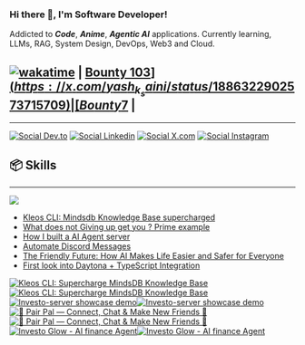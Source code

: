 <!-- <div align="center">
 <img
    src="https://render.gitanimals.org/farms/yashksaini-coder"
    width="800"
    height="250"
  />
</div> -->



### Hi there 👋, I'm **Software Developer**! 

Addicted to ***Code***, ***Anime***, ***Agentic AI*** applications. 
Currently learning, LLMs, RAG, System Design, DevOps, Web3 and Cloud.

## [![wakatime](https://wakatime.com/badge/user/9a827e04-5df8-4525-ace8-e88326bbf87a.svg)](https://wakatime.com/@9a827e04-5df8-4525-ace8-e88326bbf87a) | [Bounty 103$](https://x.com/yash_k_saini/status/1886322902573715709) | [Bounty 7$](https://x.com/yash_k_saini/status/1883502087688073345) |
---
[![Social Dev.to](https://skillicons.dev/icons?i=devto)](https://dev.to/@yashksaini)
[![Social Linkedin](https://skillicons.dev/icons?i=linkedin)](https://www.linkedin.com/in/yashksaini)
[![Social X.com](https://skillicons.dev/icons?i=twitter)](https://x.com/yash_k_saini)
[![Social Instagram](https://skillicons.dev/icons?i=instagram)](https://www.instagram.com/yashksaini.codes/)

<!--
## 📝 What I've done
---

- Participated in ***[Kaggle](https://www.kaggle.com/yashsaini007)*** competitions (Competitions Contributor)
- Participated & won 5+ hackathons
- Built Python Packages during OSS events
- Writing blogs on **[Dev.to](https://dev.to/@yashksaini)** about my experiences and learnings 

-->
  
## 📦 Skills
---

<img align='center' src="https://skillicons.dev/icons?i=git,github,githubactions,python,flask,fastapi,html,css,js,bash,nodejs,npm,pnpm,express,nextjs,react,vite,mongo,postgres,tailwind,ts,postman,prisma,supabase,vercel,docker">

<!-- ## 📦 Open Source Projects & Contributions
---

### [Mastra Mem0 Backend](https://github.com/yashksaini-coder/mastra-mem0-backend)
- Built a Multi-Agent AI Backend using Mastra & Mem0.
- With a worklfow to search & send  emails to users & collaborators, with personalized email drafts.
- General CSV file output containing all the data.

### [Python Blockchain System](https://python-blockchain-zeta.vercel.app/)
- Built a Blockchain System in Python
- Users can create public/ private key, send transactions, mine blocks, and more.

### [Investo Glow](https://investo-glow.vercel.app/)
- Built a Vite full stack application to get stock market data AI agent
- Many features such as Wathclist, Dashboard, Agentic AI chat, and more.
- User queries answered on real-time data using AI agent API

### [Notes App](https://notes-ai-tau.vercel.app/)
- Built a full stack application to create, edit, delete and search notes with AI LLM.
- With Supabase as Auth, Backend and Database provider
- Secure Auth, Advance Search with fuzzy finding, Chat and more.

### [GitHub Tracker](https://github-tracker-yashksaini.vercel.app/)
- ViteJS application to get your PRs merged in GitHub.
- Fetching data from GitHub API, and displaying it in a dashboard.
- Filter with different parameters, and sort them. -->

<!-- <img src="https://www.animatedimages.org/data/media/562/animated-line-image-0184.gif" width="1920" /> -->

<!-- ## Coding Streak & GitHub Stats

<table>
  <tr>
    <th>Coding Streak</th>
    <th>GitHub Stats</th>
  </tr>
  <tr>
    <td>
      <img src="https://github-streak-stats-ruby.vercel.app/?user=yashksaini-coder&theme=tokyonight&hide_border=true"  />
    </td>
    <td>
    <img src="https://awesome-github-stats.azurewebsites.net/user-stats/yashksaini-coder?cardType=octocat&theme=tokyonight&preferLogin=false&Border=%23DD272700" />
  </a>
    </td>
</table> -->

<!-- ![GitRoll Profile Badge](https://gitroll.io/api/badges/profiles/v1/u1NA7nDZCykMp15S98lehaGaXAcG3) -->

<!-- <div align="center">
 <img
    src="./banner.png"
    width="700"
    height="300"
  />
</div>
<br>  

<img src="https://www.animatedimages.org/data/media/562/animated-line-image-0184.gif" width="1920" />

-->

<!-- ## 📚 Latest Blog Posts -->

<!-- BLOG-POST-LIST:START -->
- [Kleos CLI: Mindsdb Knowledge Base supercharged](https://dev.to/yashksaini/kleos-cli-mindsdb-knowledge-base-supercharged-1a83)
- [What does not Giving up get you ? Prime example](https://dev.to/yashksaini/what-does-not-giving-up-get-you-prime-example-2bn9)
- [How I built a AI Agent server](https://dev.to/yashksaini/how-i-built-a-ai-agent-server-3315)
- [Automate Discord Messages](https://dev.to/yashksaini/automate-discord-messages-30ip)
- [The Friendly Future: How AI Makes Life Easier and Safer for Everyone](https://dev.to/yashksaini/the-friendly-future-how-ai-makes-life-easier-and-safer-for-everyone-4de8)
- [First look into Daytona + TypeScript Integration](https://dev.to/yashksaini/first-look-into-daytona-typescript-integration-51i4)
<!-- BLOG-POST-LIST:END -->

<!-- <img src="https://www.animatedimages.org/data/media/562/animated-line-image-0184.gif" width="1920" />
<br>
<div align="center">
  <img src="https://ssr-contributions-svg.vercel.app/_/yashksaini-coder?chart=3dbar&gap=0.6&scale=2&gradient=true&for-the-badgeten=0&animation=mess&animation_duration=6&animation_loop=true&format=svg&weeks=50&theme=purple&widget_size=large&colors=10002B,240046,3C096C,5A189A,7B2CBF,9D4EDD,C77DFF,E0AAFF&dark=true">
</div> 
-->

<!-- Youtube video sections -->

<!-- ### 📺 Latest YouTube Videos -->

<!-- BEGIN YOUTUBE-CARDS -->
[![Kleos CLI:  Supercharge MindsDB Knowledge Base](https://ytcards.demolab.com/?id=lfkm1IUKwOQ&title=Kleos+CLI%3A++Supercharge+MindsDB+Knowledge+Base&lang=en&timestamp=1751330626&background_color=%230d1117&title_color=%23ffffff&stats_color=%23dedede&max_title_lines=2&width=250&border_radius=5&duration=218 "Kleos CLI:  Supercharge MindsDB Knowledge Base")](https://www.youtube.com/watch?v=lfkm1IUKwOQ#gh-dark-mode-only)[![Kleos CLI:  Supercharge MindsDB Knowledge Base](https://ytcards.demolab.com/?id=lfkm1IUKwOQ&title=Kleos+CLI%3A++Supercharge+MindsDB+Knowledge+Base&lang=en&timestamp=1751330626&background_color=%23ffffff&title_color=%2324292f&stats_color=%2357606a&max_title_lines=2&width=250&border_radius=5&duration=218 "Kleos CLI:  Supercharge MindsDB Knowledge Base")](https://www.youtube.com/watch?v=lfkm1IUKwOQ#gh-light-mode-only)
[![Investo-server showcase demo](https://ytcards.demolab.com/?id=w8wt_jsnHRU&title=Investo-server+showcase+demo&lang=en&timestamp=1750347681&background_color=%230d1117&title_color=%23ffffff&stats_color=%23dedede&max_title_lines=2&width=250&border_radius=5&duration=396 "Investo-server showcase demo")](https://www.youtube.com/watch?v=w8wt_jsnHRU#gh-dark-mode-only)[![Investo-server showcase demo](https://ytcards.demolab.com/?id=w8wt_jsnHRU&title=Investo-server+showcase+demo&lang=en&timestamp=1750347681&background_color=%23ffffff&title_color=%2324292f&stats_color=%2357606a&max_title_lines=2&width=250&border_radius=5&duration=396 "Investo-server showcase demo")](https://www.youtube.com/watch?v=w8wt_jsnHRU#gh-light-mode-only)
[![🌟 Pair Pal — Connect, Chat & Make New Friends 🤝](https://ytcards.demolab.com/?id=-spswQGyvok&title=%F0%9F%8C%9F+Pair+Pal+%E2%80%94+Connect%2C+Chat+%26+Make+New+Friends+%F0%9F%A4%9D&lang=en&timestamp=1746360982&background_color=%230d1117&title_color=%23ffffff&stats_color=%23dedede&max_title_lines=2&width=250&border_radius=5&duration=171 "🌟 Pair Pal — Connect, Chat & Make New Friends 🤝")](https://www.youtube.com/watch?v=-spswQGyvok#gh-dark-mode-only)[![🌟 Pair Pal — Connect, Chat & Make New Friends 🤝](https://ytcards.demolab.com/?id=-spswQGyvok&title=%F0%9F%8C%9F+Pair+Pal+%E2%80%94+Connect%2C+Chat+%26+Make+New+Friends+%F0%9F%A4%9D&lang=en&timestamp=1746360982&background_color=%23ffffff&title_color=%2324292f&stats_color=%2357606a&max_title_lines=2&width=250&border_radius=5&duration=171 "🌟 Pair Pal — Connect, Chat & Make New Friends 🤝")](https://www.youtube.com/watch?v=-spswQGyvok#gh-light-mode-only)
[![Investo Glow - AI finance Agent](https://ytcards.demolab.com/?id=pwnYoB_GNPM&title=Investo+Glow+-+AI+finance+Agent&lang=en&timestamp=1745053851&background_color=%230d1117&title_color=%23ffffff&stats_color=%23dedede&max_title_lines=2&width=250&border_radius=5&duration=315 "Investo Glow - AI finance Agent")](https://www.youtube.com/watch?v=pwnYoB_GNPM#gh-dark-mode-only)[![Investo Glow - AI finance Agent](https://ytcards.demolab.com/?id=pwnYoB_GNPM&title=Investo+Glow+-+AI+finance+Agent&lang=en&timestamp=1745053851&background_color=%23ffffff&title_color=%2324292f&stats_color=%2357606a&max_title_lines=2&width=250&border_radius=5&duration=315 "Investo Glow - AI finance Agent")](https://www.youtube.com/watch?v=pwnYoB_GNPM#gh-light-mode-only)
<!-- END YOUTUBE-CARDS -->

<!-- <img src="https://www.animatedimages.org/data/media/562/animated-line-image-0184.gif" width="1920" />


[![An image of @yashksainicoder's Holopin badges, which is a link to view their full Holopin profile](https://holopin.me/yashksainicoder)](https://holopin.io/@yashksainicoder) -->

<!-- Support Me Here -->

<!-- # <img src="https://user-images.githubusercontent.com/74038190/216112957-034e1f8b-5468-4857-8512-9cd2bac35bb6.png" alt="Handshake" width="40" /> Sponsor me -->

<!-- sponsors -->
<!-- 
<div align="center">
  <a href="https://github.com/sponsors/yashksaini-coder"><img src="https://img.shields.io/badge/sponsor-30363D?style=for-the-badge&logo=GitHub-Sponsors&logoColor=#EA4AAA" /></a>
  <a href="https://buymeacoffee.com/yashksaini"><img src="https://img.shields.io/badge/Buy%20Me%20a%20Coffee-ffdd00?style=for-the-badge&logo=buy-me-a-coffee&logoColor=black" /></a>
  </a>
</div>
<br> -->

<!-- <img src="https://www.animatedimages.org/data/media/562/animated-line-image-0184.gif" width="1920" />
 -->
